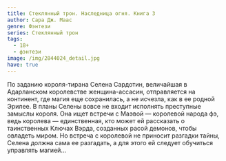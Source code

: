 ```yaml
---
title: Стеклянный трон. Наследница огня. Книга 3
author: Сара Дж. Маас
genre: Фэнтези
series: Стеклянный трон
tags:
  - 18+
  - фэнтези
image: /img/2844024_detail.jpg
have: true
---
```

По заданию короля-тирана Селена Сардотин, величайшая в Адарланском королевстве женщина-ассасин, отправляется на континент, где магия еще сохранилась, а не исчезла, как в ее родной Эрилее. В планы Селены вовсе не входит исполнять преступные замыслы короля. Она ищет встречи с Маэвой — королевой народа фэ, ведь королева — единственная, кто может ей рассказать о таинственных Ключах Вэрда, созданных расой демонов, чтобы овладеть миром. Но встреча с королевой не приносит разгадки тайны, Селена должна сама ее разгадать, а для этого ей следует обучиться управлять магией…